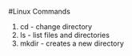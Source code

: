#Linux Commands 
1. cd - change directory
2. ls - list files and directories
3. mkdir - creates a new directory 
